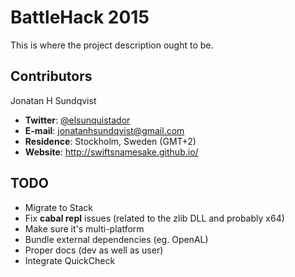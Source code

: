 BattleHack 2015
===============

This is where the project description ought to be.

Contributors
------------
Jonatan H Sundqvist
  * **Twitter**: [@elsunquistador](https://twitter.com/elsunquistador)
  * **E-mail**:  jonatanhsundqvist@gmail.com
  * **Residence**: Stockholm, Sweden (GMT+2)
  * **Website**:   http://swiftsnamesake.github.io/

TODO
----
* Migrate to Stack
* Fix **cabal repl** issues (related to the zlib DLL and probably x64)
* Make sure it's multi-platform
* Bundle external dependencies (eg. OpenAL)
* Proper docs (dev as well as user)
* Integrate QuickCheck
